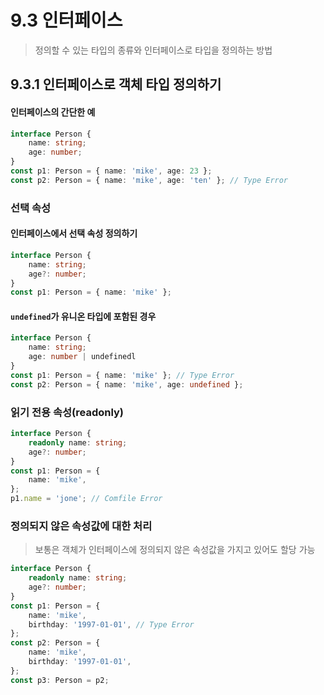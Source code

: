 # 9.3 인터페이스
> 정의할 수 있는 타입의 종류와 인터페이스로 타입을 정의하는 방법

## 9.3.1 인터페이스로 객체 타입 정의하기
#### 인터페이스의 간단한 예
```ts
interface Person {
    name: string;
    age: number;
}
const p1: Person = { name: 'mike', age: 23 };
const p2: Person = { name: 'mike', age: 'ten' }; // Type Error
```

### 선택 속성
#### 인터페이스에서 선택 속성 정의하기
```ts
interface Person {
    name: string;
    age?: number;
}
const p1: Person = { name: 'mike' };
```

#### `undefined`가 유니온 타입에 포함된 경우
```ts
interface Person {
    name: string;
    age: number | undefinedl
}
const p1: Person = { name: 'mike' }; // Type Error
const p2: Person = { name: 'mike', age: undefined };
```

### 읽기 전용 속성(readonly)
```ts
interface Person {
    readonly name: string;
    age?: number;
}
const p1: Person = {
    name: 'mike',
};
p1.name = 'jone'; // Comfile Error
```

### 정의되지 않은 속성값에 대한 처리
> 보통은 객체가 인터페이스에 정의되지 않은 속성값을 가지고 있어도 할당 가능
```ts
interface Person {
    readonly name: string;
    age?: number;
}
const p1: Person = {
    name: 'mike',
    birthday: '1997-01-01', // Type Error
};
const p2: Person = {
    name: 'mike',
    birthday: '1997-01-01',
};
const p3: Person = p2;
```

